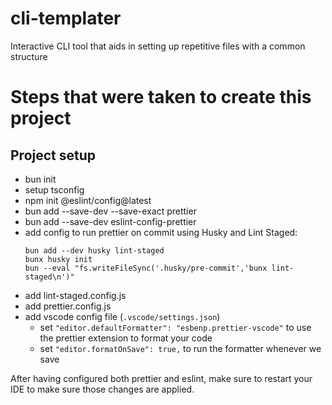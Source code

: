 # cli-templater

Interactive CLI tool that aids in setting up repetitive files with a common structure

# Steps that were taken to create this project

## Project setup

- bun init
- setup tsconfig
- npm init @eslint/config@latest
- bun add --save-dev --save-exact prettier
- bun add --save-dev eslint-config-prettier
- add config to run prettier on commit using Husky and Lint Staged:
  ```
  bun add --dev husky lint-staged
  bunx husky init
  bun --eval "fs.writeFileSync('.husky/pre-commit','bunx lint-staged\n')"
  ```
- add lint-staged.config.js
- add prettier.config.js
- add vscode config file (`.vscode/settings.json`)
  - set `"editor.defaultFormatter": "esbenp.prettier-vscode"` to use the prettier extension to format your code
  - set `"editor.formatOnSave": true,` to run the formatter whenever we save

After having configured both prettier and eslint, make sure to restart your IDE to make sure those changes are applied.
